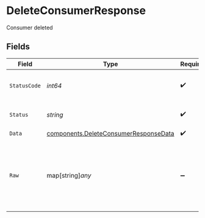 # DeleteConsumerResponse

Consumer deleted


## Fields

| Field                                                                                          | Type                                                                                           | Required                                                                                       | Description                                                                                    | Example                                                                                        |
| ---------------------------------------------------------------------------------------------- | ---------------------------------------------------------------------------------------------- | ---------------------------------------------------------------------------------------------- | ---------------------------------------------------------------------------------------------- | ---------------------------------------------------------------------------------------------- |
| `StatusCode`                                                                                   | *int64*                                                                                        | :heavy_check_mark:                                                                             | HTTP Response Status Code                                                                      | 200                                                                                            |
| `Status`                                                                                       | *string*                                                                                       | :heavy_check_mark:                                                                             | HTTP Response Status                                                                           | OK                                                                                             |
| `Data`                                                                                         | [components.DeleteConsumerResponseData](../../models/components/deleteconsumerresponsedata.md) | :heavy_check_mark:                                                                             | N/A                                                                                            |                                                                                                |
| `Raw`                                                                                          | map[string]*any*                                                                               | :heavy_minus_sign:                                                                             | Raw response from the integration when raw=true query param is provided                        |                                                                                                |